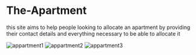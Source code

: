 # The-Apartment
this site aims to help people looking to allocate an apartment by providing their contact details and everything necessary to be able to allocate it

![appartment1](https://user-images.githubusercontent.com/89531771/156931467-e2008af1-85ac-496c-94f1-37c4b2ed4b2e.png)
![appartment2](https://user-images.githubusercontent.com/89531771/156931470-2a04d3c6-de14-4e1a-b009-5c88f58f0e3f.png)
![appartment3](https://user-images.githubusercontent.com/89531771/156931466-6bde69f3-af24-438b-814e-119987448122.png)
